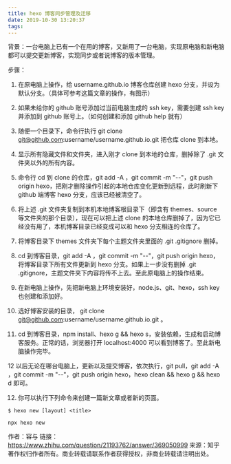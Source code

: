 ```yaml
---
title: hexo 博客同步管理及迁移
date: 2019-10-30 13:20:37
tags:
---
```


背景：一台电脑上已有一个在用的博客，又新用了一台电脑，实现原电脑和新电脑都可以提交更新博客，实现同步或者说博客的版本管理。

步骤：

1. 在原电脑上操作，给 username.github.io 博客仓库创建 hexo 分支，并设为默认分支。（具体可参考这篇文章的操作，有图示）

2. 如果未给你的 github 账号添加过当前电脑生成的 ssh key，需要创建 ssh key 并添加到 github 账号上。（如何创建和添加 github help 就有）

3. 随便一个目录下，命令行执行 git clone git@github.com:username/username.github.io.git 把仓库 clone 到本地。

4. 显示所有隐藏文件和文件夹，进入刚才 clone 到本地的仓库，删掉除了 .git 文件夹以外的所有内容。

5. 命令行 cd 到 clone 的仓库，git add -A ，git commit -m "--"，git push origin hexo，把刚才删除操作引起的本地仓库变化更新到远程，此时刷新下 github 端博客 hexo 分支，应该已经被清空了。

6. 将上述 .git 文件夹复制到本机本地博客根目录下（即含有 themes、source 等文件夹的那个目录），现在可以把上述 clone 的本地仓库删掉了，因为它已经没有用了，本机博客目录已经变成可以和 hexo 分支相连的仓库了。

<!-- more -->

7. 将博客目录下 themes 文件夹下每个主题文件夹里面的 .git .gitignore 删掉。

8. cd 到博客目录，git add -A ，git commit -m "--"，git push origin hexo，将博客目录下所有文件更新到 hexo 分支。如果上一步没有删掉 .git .gitignore，主题文件夹下内容将传不上去。至此原电脑上的操作结束。

9. 在新电脑上操作，先把新电脑上环境安装好，node.js、git、hexo，ssh key 也创建和添加好。

10. 选好博客安装的目录， git clone git@github.com:username/username.github.io.git 。

11. cd 到博客目录，npm install、hexo g && hexo s，安装依赖，生成和启动博客服务。正常的话，浏览器打开 localhost:4000 可以看到博客了。至此新电脑操作完毕。

12 以后无论在哪台电脑上，更新以及提交博客，依次执行，git pull，git add -A ，git commit -m "--"，git push origin hexo，hexo clean && hexo g && hexo d 即可。

12. 你可以执行下列命令来创建一篇新文章或者新的页面。

```
$ hexo new [layout] <title>

npx hexo new
```

作者：容与
链接：https://www.zhihu.com/question/21193762/answer/369050999
来源：知乎
著作权归作者所有。商业转载请联系作者获得授权，非商业转载请注明出处。
